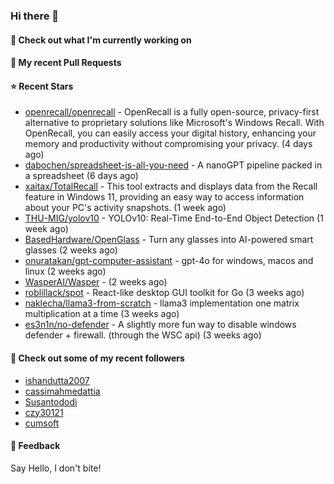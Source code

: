 ### Hi there 👋

#### 👷 Check out what I'm currently working on

#### 🔨 My recent Pull Requests


#### ⭐ Recent Stars

- [openrecall/openrecall](https://github.com/openrecall/openrecall) - OpenRecall is a fully open-source, privacy-first alternative to proprietary solutions like Microsoft&#39;s Windows Recall. With OpenRecall, you can easily access your digital history, enhancing your memory and productivity without compromising your privacy. (4 days ago)
- [dabochen/spreadsheet-is-all-you-need](https://github.com/dabochen/spreadsheet-is-all-you-need) - A nanoGPT pipeline packed in a spreadsheet (6 days ago)
- [xaitax/TotalRecall](https://github.com/xaitax/TotalRecall) - This tool extracts and displays data from the Recall feature in Windows 11, providing an easy way to access information about your PC&#39;s activity snapshots. (1 week ago)
- [THU-MIG/yolov10](https://github.com/THU-MIG/yolov10) - YOLOv10: Real-Time End-to-End Object Detection (1 week ago)
- [BasedHardware/OpenGlass](https://github.com/BasedHardware/OpenGlass) - Turn any glasses into AI-powered smart glasses (2 weeks ago)
- [onuratakan/gpt-computer-assistant](https://github.com/onuratakan/gpt-computer-assistant) - gpt-4o for windows, macos and linux (2 weeks ago)
- [WasperAI/Wasper](https://github.com/WasperAI/Wasper) -  (2 weeks ago)
- [roblillack/spot](https://github.com/roblillack/spot) - React-like desktop GUI toolkit for Go (3 weeks ago)
- [naklecha/llama3-from-scratch](https://github.com/naklecha/llama3-from-scratch) - llama3 implementation one matrix multiplication at a time (3 weeks ago)
- [es3n1n/no-defender](https://github.com/es3n1n/no-defender) - A slightly more fun way to disable windows defender &#43; firewall. (through the WSC api) (3 weeks ago)

#### 👯 Check out some of my recent followers

- [ishandutta2007](https://github.com/ishandutta2007)
- [cassimahmedattia](https://github.com/cassimahmedattia)
- [Susantododi](https://github.com/Susantododi)
- [czy30121](https://github.com/czy30121)
- [cumsoft](https://github.com/cumsoft)

#### 💬 Feedback

Say Hello, I don't bite!